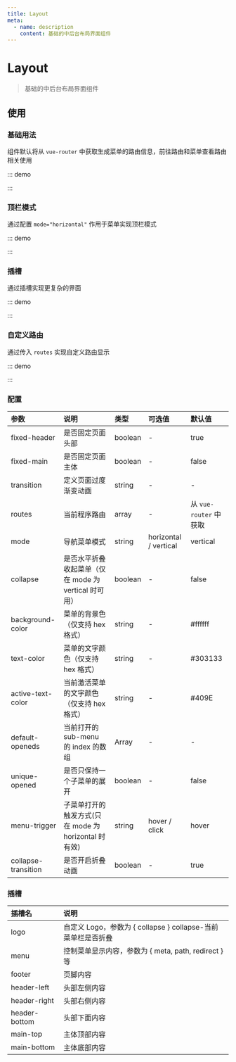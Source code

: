 ```yaml
---
title: Layout
meta:
  - name: description
    content: 基础的中后台布局界面组件
---
```


# Layout

> 基础的中后台布局界面组件

## 使用

### 基础用法

组件默认将从 `vue-router` 中获取生成菜单的路由信息，前往<pro-link to="/zh-CN/guide/router">路由和菜单</pro-link>查看路由相关使用

::: demo

<template>
  <pro-layout class="docs-layout" />
</template>

<style>
.docs-layout {
  --pro-layout-height: 400px;
  --pro-layout-index-sidebar: 1;
  border: 1px solid var(--c-border);
  max-height: 400px;
}
</style>

:::

### 顶栏模式

通过配置 `mode="horizontal"` 作用于菜单实现顶栏模式

::: demo

<template>
  <pro-layout mode="horizontal" class="docs-layout" />
</template>

:::

### 插槽

通过插槽实现更复杂的界面

::: demo

<template>
  <pro-radio-button
    v-model="mode"
    :data="data"
  />
  <pro-layout :mode="mode" class="docs-layout">
    <template #logo="{ collapse }">
      <span style="line-height: 54px">
        {{ collapse ? 'L' : 'logo' }}
      </span>
    </template>
    <template #footer>
      <p>footer</p>
    </template>
    <template #header-left>
      <span>header-left</span>
    </template>
    <template #header-right>
      <span>header-right</span>
    </template>
    <template #header-bottom>
      <span>header-bottom</span>
    </template>
    <template #main-top>
      <p>main-top</p>
    </template>
    <template #main-bottom>
      <p>main-bottom</p>
    </template>
  </pro-layout>
</template>

<script>
import { ref } from 'vue'

export default {
  setup() {
    const mode = ref('vertical')
    const data = [
      { value: 'vertical', label: '菜单垂直' },
      { value: 'horizontal', label: '菜单水平' },
    ]

    return {
      mode,
      data,
    }
  }
}
</script>

:::

### 自定义路由

通过传入 `routes` 实现自定义路由显示

::: demo

<template>
  <pro-layout
    :routes="routes"
    class="docs-layout"
  />
</template>

<script>
import { computed } from 'vue'
import { useRouter } from 'vue-router'

export default {
  setup() {
    const router = useRouter()
    const routes = computed(() => {
      const _routes = router.options.routes
      return _routes.find(item => {
        return item.path === '/zh-CN/components/'
      })?.children || []
    })

    return {
      routes,
    }
  }
}
</script>

:::

### 配置

| 参数                | 说明                                                 | 类型    | 可选值                | 默认值                 |
| :------------------ | :--------------------------------------------------- | :------ | :-------------------- | :--------------------- |
| fixed-header        | 是否固定页面头部                                     | boolean | -                     | true                   |
| fixed-main          | 是否固定页面主体                                     | boolean | -                     | false                  |
| transition          | 定义页面过度渐变动画                                 | string  | -                     | -                      |
| routes              | 当前程序路由                                         | array   | -                     | 从 `vue-router` 中获取 |
| mode                | 导航菜单模式                                         | string  | horizontal / vertical | vertical               |
| collapse            | 是否水平折叠收起菜单（仅在 mode 为 vertical 时可用） | boolean | -                     | false                  |
| background-color    | 菜单的背景色（仅支持 hex 格式）                      | string  | -                     | #ffffff                |
| text-color          | 菜单的文字颜色（仅支持 hex 格式）                    | string  | -                     | #303133                |
| active-text-color   | 当前激活菜单的文字颜色（仅支持 hex 格式）            | string  | -                     | #409E                  |
| default-openeds     | 当前打开的 sub-menu 的 index 的数组                  | Array   | -                     | -                      |
| unique-opened       | 是否只保持一个子菜单的展开                           | boolean | -                     | false                  |
| menu-trigger        | 子菜单打开的触发方式(只在 mode 为 horizontal 时有效) | string  | hover / click         | hover                  |
| collapse-transition | 是否开启折叠动画                                     | boolean | -                     | true                   |

### 插槽

| 插槽名        | 说明                                                         |
| :------------ | :----------------------------------------------------------- |
| logo          | 自定义 Logo，参数为 { collapse } collapse-当前菜单栏是否折叠 |
| menu          | 控制菜单显示内容，参数为 { meta, path, redirect } 等         |
| footer        | 页脚内容                                                     |
| header-left   | 头部左侧内容                                                 |
| header-right  | 头部右侧内容                                                 |
| header-bottom | 头部下面内容                                                 |
| main-top      | 主体顶部内容                                                 |
| main-bottom   | 主体底部内容                                                 |

